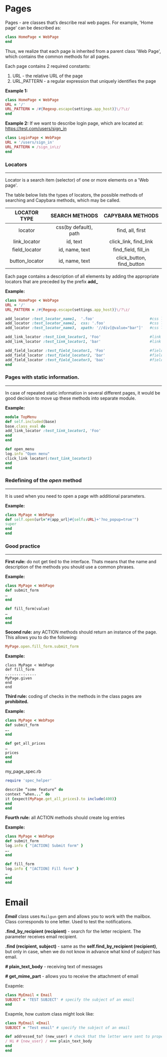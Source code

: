 Pages
=====
Pages - are classes that’s describe real web pages. For example,  'Home page' can be described as:

```ruby
class HomePage < WebPage
end
```

Thus, we realize that each page is inherited from a parent class 'Web Page', which contains the common methods for all pages.

Each page contains 2 required constants:

1. URL - the relative URL of the page
2. URL_PATTERN - a regular expression that uniquely identifies the page

**Example 1:**

```ruby
class HomePage < WebPage
URL = '/'
URL_PATTERN = /#{Regexp.escape(settings.app_host)}\/?\z/
end
```

**Example 2:**
If we want to describe login page, which are located at: https://test.com/users/sign_in

```ruby
class LoginPage < WebPage
URL = '/users/sign_in'
URL_PATTERN = /sign_in\z/
end
```

### Locators ###
******

Locator is a search item (selector) of one or more elements on a 'Web page'.

The table below lists the types of locators, the possible methods of searching and Capybara methods, which may be called.


LOCATOR TYPE            | SEARCH METHODS                  | CAPYBARA METHODS
:----------------------:|:-------------------------------:|:----------------------------:
locator                 |css(by default), path            | find, all, first
link_locator            |id, text                         |click_link, find_link
field_locator           |id, name, text                   | find_field, fill_in
button_locator          |id, name, text                   | click_button, find_button

Each page contains a description of all elements by adding the appropriate locators that are preceded by the prefix **add_**

**Example:**
```ruby
class HomePage < WebPage
URL = '/'
URL_PATTERN = /#{Regexp.escape(settings.app_host)}\/?\z/

add_locator :test_locator_name1,  '.foo'                         #css locator, default
add_locator :test_locator_name2,  css: '.foo'                    #css locator
add_locator :test_locator_name3,  xpath: '//div[@value="bar"]'   #css locator

add_link_locator :test_link_locator1, 'Foo'                      #link locator by 'Foo' text
add_link_locator :test_link_locator1, 'bar'                      #link locator by 'bar' id

add_field_locator :test_field_locator1, 'Foo'                    #field locator by 'Foo' text
add_field_locator :test_field_locator2, 'bar'                    #field locator by 'bar' id
add_field_locator :test_field_locator3, 'bas'                    #field locator by 'baz' name
end
```
### Pages with static information. ###
******
In case of repeated static information in several different pages, it would be good decision to move up these methods into separate module.

**Example:**
```ruby
module TopMenu
def self.included(base)
base.class_eval do
add_link_locator :test_link_locator1, 'Foo'
end
end

def open_menu
log.info "Open menu"
click_link locator(:test_link_locator1)
end
end
```
### Redefining of the *open* method ###
******
It is used when you need to open a page with additional parameters.

**Example:**
```ruby
class MyPage < WebPage
def self.open(url="#{app_url}#{self::URL}+'?no_popup=true'")
super
end
end
```

###  Good practice ###
******
**First rule:** do not get tied to the interface. Thats means that the name and description of the methods you should use a common phrases.

**Example:**
```ruby
class MyPage < WebPage
def submit_form
…
end

def fill_form(value)
…
end
end
```
**Second rule:** any ACTION methods should return an instance of the page.
This allows you to do the following:

```ruby
MyPage.open.fill_form.submit_form
```
**Example:**
```
class MyPage < WebPage
def fill_form
..............
MyPage.given
end
end
```

**Third rule:** coding of checks in the methods in the class pages are __prohibited.__

**Example:**
```ruby
class MyPage < WebPage
def submit_form
….
end

def get_all_prices
…
prices
end
end
```
my_page_spec.rb
```ruby
require 'spec_helper'

describe “some feature” do
context “when...” do
it {expect(MyPage.get_all_prices).to include(400)}
end
end
```
**Fourth rule:** all ACTION methods should create log entries

**Example:**
```ruby
class MyPage < WebPage
def submit_form
log.info { "[ACTION] Submit form" }
….
end

def fill_form
log.info { "[ACTION] Fill form" }
…
end
end
```

Email
=====
_**Email**_ class uses `Mailgun` gem and allows you to work with the mailbox.
Class corresponds to one letter. Used to test the notifications.

**.find_by_recipient (recipient)** - search for the letter recipient. The parameter receives email recipient.

**.find (recipient, subject)** - same as the **self.find_by_recipient (recipient)**, but only in case, when we do not know in advance what kind of _subject_ has email.

**\# plain_text_body** - receiving text of messages

**\# get_mime_part** - allows you to receive the attachment of email

Exapmle:
```ruby
class MyEmail < Email
SUBJECT = 'TEST SUBJECT' # specify the subject of an email
end
```

Exapmle, how custom class might look like:
```ruby
class MyEmail <Email
SUBJECT = "Test email" # specify the subject of an email

def addressed_to? (new_user) # check that the letter were sent to proper recipient
/ Hi # {new_user} / === plain_text_body
end
end
```